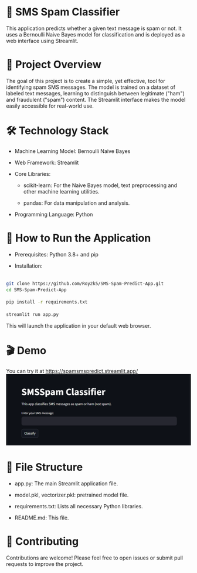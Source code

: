 # 📜 SMS Spam Classifier

This application predicts whether a given text message is spam or not. It uses a Bernoulli Naive Bayes model for classification and is deployed as a web interface using Streamlit.

# 🎯 Project Overview

The goal of this project is to create a simple, yet effective, tool for identifying spam SMS messages. The model is trained on a dataset of labeled text messages, learning to distinguish between legitimate ("ham") and fraudulent ("spam") content. The Streamlit interface makes the model easily accessible for real-world use.

# 🛠️ Technology Stack

- Machine Learning Model: Bernoulli Naive Bayes

- Web Framework: Streamlit

- Core Libraries:

  - scikit-learn: For the Naive Bayes model, text preprocessing and other machine learning utilities.

  - pandas: For data manipulation and analysis.

- Programming Language: Python

# 🚀 How to Run the Application

- Prerequisites: Python 3.8+ and pip

- Installation:

```Bash

git clone https://github.com/Roy2k5/SMS-Spam-Predict-App.git
cd SMS-Spam-Predict-App

pip install -r requirements.txt

streamlit run app.py
```

This will launch the application in your default web browser.

# 🎬 Demo

You can try it at https://spamsmspredict.streamlit.app/
![Giao diện ứng dụng](demo/image.png)

# 📂 File Structure

- app.py: The main Streamlit application file.

- model.pkl, vectorizer.pkl: pretrained model file.

- requirements.txt: Lists all necessary Python libraries.

- README.md: This file.

# 🤝 Contributing

Contributions are welcome! Please feel free to open issues or submit pull requests to improve the project.
